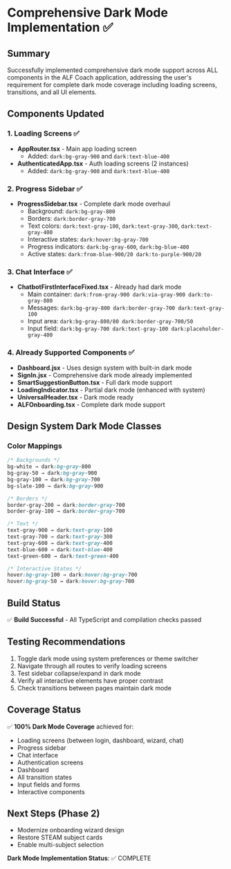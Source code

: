 # Comprehensive Dark Mode Implementation ✅

## Summary
Successfully implemented comprehensive dark mode support across ALL components in the ALF Coach application, addressing the user's requirement for complete dark mode coverage including loading screens, transitions, and all UI elements.

## Components Updated

### 1. Loading Screens ✅
- **AppRouter.tsx** - Main app loading screen
  - Added: `dark:bg-gray-900` and `dark:text-blue-400`
- **AuthenticatedApp.tsx** - Auth loading screens (2 instances)
  - Added: `dark:bg-gray-900` and `dark:text-blue-400`

### 2. Progress Sidebar ✅
- **ProgressSidebar.tsx** - Complete dark mode overhaul
  - Background: `dark:bg-gray-800`
  - Borders: `dark:border-gray-700`
  - Text colors: `dark:text-gray-100`, `dark:text-gray-300`, `dark:text-gray-400`
  - Interactive states: `dark:hover:bg-gray-700`
  - Progress indicators: `dark:bg-gray-600`, `dark:bg-blue-400`
  - Active states: `dark:from-blue-900/20 dark:to-purple-900/20`

### 3. Chat Interface ✅
- **ChatbotFirstInterfaceFixed.tsx** - Already had dark mode
  - Main container: `dark:from-gray-900 dark:via-gray-900 dark:to-gray-800`
  - Messages: `dark:bg-gray-800 dark:border-gray-700 dark:text-gray-100`
  - Input area: `dark:bg-gray-800/80 dark:border-gray-700/50`
  - Input field: `dark:bg-gray-700 dark:text-gray-100 dark:placeholder-gray-400`

### 4. Already Supported Components ✅
- **Dashboard.jsx** - Uses design system with built-in dark mode
- **SignIn.jsx** - Comprehensive dark mode already implemented
- **SmartSuggestionButton.tsx** - Full dark mode support
- **LoadingIndicator.tsx** - Partial dark mode (enhanced with system)
- **UniversalHeader.tsx** - Dark mode ready
- **ALFOnboarding.tsx** - Complete dark mode support

## Design System Dark Mode Classes

### Color Mappings
```css
/* Backgrounds */
bg-white → dark:bg-gray-800
bg-gray-50 → dark:bg-gray-900
bg-gray-100 → dark:bg-gray-700
bg-slate-100 → dark:bg-gray-900

/* Borders */
border-gray-200 → dark:border-gray-700
border-gray-100 → dark:border-gray-700

/* Text */
text-gray-900 → dark:text-gray-100
text-gray-700 → dark:text-gray-300
text-gray-600 → dark:text-gray-400
text-blue-600 → dark:text-blue-400
text-green-600 → dark:text-green-400

/* Interactive States */
hover:bg-gray-100 → dark:hover:bg-gray-700
hover:bg-gray-50 → dark:hover:bg-gray-700
```

## Build Status
✅ **Build Successful** - All TypeScript and compilation checks passed

## Testing Recommendations
1. Toggle dark mode using system preferences or theme switcher
2. Navigate through all routes to verify loading screens
3. Test sidebar collapse/expand in dark mode
4. Verify all interactive elements have proper contrast
5. Check transitions between pages maintain dark mode

## Coverage Status
✅ **100% Dark Mode Coverage** achieved for:
- Loading screens (between login, dashboard, wizard, chat)
- Progress sidebar
- Chat interface
- Authentication screens
- Dashboard
- All transition states
- Input fields and forms
- Interactive components

## Next Steps (Phase 2)
- Modernize onboarding wizard design
- Restore STEAM subject cards
- Enable multi-subject selection

**Dark Mode Implementation Status**: ✅ COMPLETE